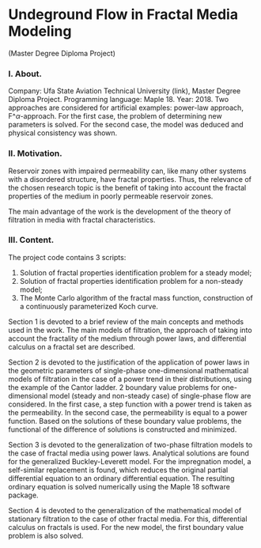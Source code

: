 # Undeground Flow in Fractal Media Modeling 
(Master Degree Diploma Project)

### I. About. 
Company: Ufa State Aviation Technical University (link), Master Degree Diploma Project. Programming language: Maple 18. Year: 2018.
Two approaches are considered for artificial examples: power-law approach, F^$\alpha$-approach. For the first case, the problem of determining new parameters is solved. For the second case, the model was deduced and physical consistency was shown.

### II. Motivation.
Reservoir zones with impaired permeability can, like many other systems with a disordered structure, have fractal properties. Thus, the relevance of the chosen research topic is the benefit of taking into account the fractal properties of the medium in poorly permeable reservoir zones.

The main advantage of the work is the development of the theory of filtration in media with fractal characteristics.


### III. Content.

The project code contains 3 scripts:
1. Solution of fractal properties identification problem for a steady model;
2. Solution of fractal properties identification problem for a non-steady model;
3. The Monte Carlo algorithm of the fractal mass function, construction of a continuously parameterized Koch curve.


Section 1 is devoted to a brief review of the main concepts and methods used in the work. The main models of filtration, the approach of taking into account the fractality of the medium through power laws, and differential calculus on a fractal set are described.

Section 2 is devoted to the justification of the application of power laws in the geometric parameters of single-phase one-dimensional mathematical models of filtration in the case of a power trend in their distributions, using the example of the Cantor ladder. 2 boundary value problems for one-dimensional model (steady and non-steady case) of single-phase flow are considered. In the first case, a step function with a power trend is taken as the permeability. In the second case, the permeability is equal to a power function. Based on the solutions of these boundary value problems, the functional of the difference of solutions is constructed and minimized. 

Section 3 is devoted to the generalization of two-phase filtration models to the case of fractal media using power laws. Analytical solutions are found for the generalized Buckley-Leverett model. For the impregnation model, a self-similar replacement is found, which reduces the original partial differential equation to an ordinary differential equation. The resulting ordinary equation is solved numerically using the Maple 18 software package.

Section 4 is devoted to the generalization of the mathematical model of stationary filtration to the case of other fractal media. For this, differential calculus on fractals is used. For the new model, the first boundary value problem is also solved. 
